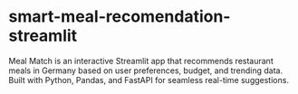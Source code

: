 # smart-meal-recomendation-streamlit
Meal Match is an interactive Streamlit app that recommends restaurant meals in Germany based on user preferences, budget, and trending data. Built with Python, Pandas, and FastAPI for seamless real-time suggestions.
